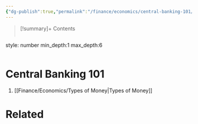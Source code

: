 ```yaml
---
{"dg-publish":true,"permalink":"/finance/economics/central-banking-101/","title":"Central Banking 101","tags":["econ","central-banking"]}
---
```



>[!summary]+ Contents
>```toc
style: number
min_depth:1
max_depth:6 
>```


# Central Banking 101
1. [[Finance/Economics/Types of Money\|Types of Money]]

# Related
